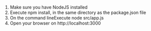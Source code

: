 1. Make sure you have NodeJS installed
2. Execute npm install, in the same directory as the package.json file
3. On the command lineExecute node src/app.js
4. Open your browser on http://localhost:3000
